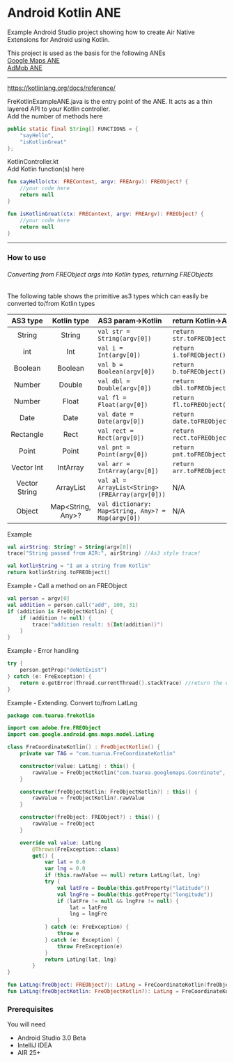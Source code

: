 # Android Kotlin ANE

Example Android Studio project showing how to create Air Native Extensions for Android using Kotlin.  
  
This project is used as the basis for the following ANEs   
[Google Maps ANE](https://github.com/tuarua/Google-Maps-ANE)   
[AdMob ANE](https://github.com/tuarua/AdMob-ANE)  


-------------
  
https://kotlinlang.org/docs/reference/

FreKotlinExampleANE.java is the entry point of the ANE. It acts as a thin layered API to your Kotlin controller.  
Add the number of methods here 

```` Java
public static final String[] FUNCTIONS = {
    "sayHello",
    "isKotlinGreat"
};
`````


KotlinController.kt   
Add Kotlin function(s) here   

```` Kotlin
fun sayHello(ctx: FREContext, argv: FREArgv): FREObject? {
    //your code here
    return null  
}

fun isKotlinGreat(ctx: FREContext, argv: FREArgv): FREObject? {
    //your code here
    return null  
}
`````

----------

### How to use 
###### Converting from FREObject args into Kotlin types, returning FREObjects
The following table shows the primitive as3 types which can easily be converted to/from Kotlin types


| AS3 type | Kotlin type | AS3 param->Kotlin | return Kotlin->AS3 |
|:--------:|:--------:|:--------------|:-----------|
| String | String | `val str = String(argv[0])` | `return str.toFREObject()`|
| int | Int | `val i = Int(argv[0])` | `return i.toFREObject()`|
| Boolean | Boolean | `val b = Boolean(argv[0])` | `return b.toFREObject()`|
| Number | Double | `val dbl = Double(argv[0])` | `return dbl.toFREObject()`|
| Number | Float | `val fl = Float(argv[0])` | `return fl.toFREObject()`|
| Date | Date | `val date = Date(argv[0])` | `return date.toFREObject()`|
| Rectangle | Rect | `val rect = Rect(argv[0])` | `return rect.toFREObject()`|
| Point | Point | `val pnt = Point(argv[0])` | `return pnt.toFREObject()`|
| Vector Int | IntArray | `val arr = IntArray(argv[0])` | `return arr.toFREObject()`|
| Vector String | ArrayList | `val al = ArrayList<String>(FREArray(argv[0]))` | N/A |
| Object | Map<String, Any>? | `val dictionary: Map<String, Any>? = Map(argv[0])` | N/A |


Example

```` Kotlin
val airString: String? = String(argv[0])
trace("String passed from AIR:", airString) //As3 style trace!

val kotlinString = "I am a string from Kotlin"
return kotlinString.toFREObject()
`````

Example - Call a method on an FREObject

```` Kotlin
val person = argv[0]
val addition = person.call("add", 100, 31)
if (addition is FreObjectKotlin) {
    if (addition != null) {
        trace("addition result: ${Int(addition)}")
    }
}
`````

Example - Error handling
```` kotlin
try {
    person.getProp("doNotExist")
} catch (e: FreException) {
    return e.getError(Thread.currentThread().stackTrace) //return the error as an actionscript error
}
`````

Example - Extending. Convert to/from LatLng
```` kotlin
package com.tuarua.frekotlin

import com.adobe.fre.FREObject
import com.google.android.gms.maps.model.LatLng

class FreCoordinateKotlin() : FreObjectKotlin() {
    private var TAG = "com.tuarua.FreCoordinateKotlin"

    constructor(value: LatLng) : this() {
        rawValue = FreObjectKotlin("com.tuarua.googlemaps.Coordinate", value.longitude, value.latitude).rawValue
    }

    constructor(freObjectKotlin: FreObjectKotlin?) : this() {
        rawValue = freObjectKotlin?.rawValue
    }

    constructor(freObject: FREObject?) : this() {
        rawValue = freObject
    }

    override val value: LatLng
        @Throws(FreException::class)
        get() {
            var lat = 0.0
            var lng = 0.0
            if (this.rawValue == null) return LatLng(lat, lng)
            try {
                val latFre = Double(this.getProperty("latitude"))
                val lngFre = Double(this.getProperty("longitude"))
                if (latFre != null && lngFre != null) {
                    lat = latFre
                    lng = lngFre
                }
            } catch (e: FreException) {
                throw e
            } catch (e: Exception) {
                throw FreException(e)
            }
            return LatLng(lat, lng)
        }
}

fun LatLng(freObject: FREObject?): LatLng = FreCoordinateKotlin(freObject = freObject).value
fun LatLng(freObjectKotlin: FreObjectKotlin?): LatLng = FreCoordinateKotlin(freObjectKotlin = freObjectKotlin).value
`````

### Prerequisites

You will need

- Android Studio 3.0 Beta
- IntelliJ IDEA
- AIR 25+
